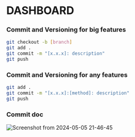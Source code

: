 # DASHBOARD

### Commit and Versioning for big features
```sh
git checkout -b [branch]
git add .
git commit -m "[x.x.x]: description"
git push
```

### Commit and Versioning for any features
```sh
git add .
git commit -m "[x.x.x]:[method]: description"
git push
```

### Commit doc
![Screenshot from 2024-05-05 21-46-45](https://github.com/CarllosHenrique/future-dashboard/assets/64435429/d0fa2105-7ccc-4f70-b754-1ff3ede6be3c)
